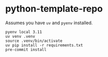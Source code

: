 # python-template-repo

Assumes you have `uv` and `pyenv` installed.

```
pyenv local 3.11
uv venv .venv
source .venv/bin/activate
uv pip install -r requirements.txt
pre-commit install
```